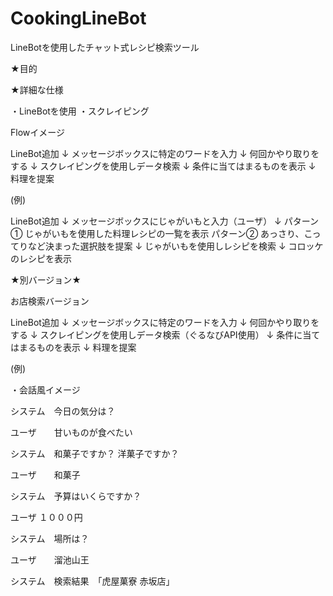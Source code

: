# CookingLineBot
LineBotを使用したチャット式レシピ検索ツール

★目的

★詳細な仕様

・LineBotを使用
・スクレイピング

Flowイメージ



LineBot追加
↓
メッセージボックスに特定のワードを入力
↓
何回かやり取りをする
↓
スクレイピングを使用しデータ検索
↓
条件に当てはまるものを表示
↓
料理を提案

(例)

LineBot追加
↓
メッセージボックスにじゃがいもと入力（ユーザ）
↓
パターン①
じゃがいもを使用した料理レシピの一覧を表示
パターン②
あっさり、こってりなど決まった選択肢を提案
↓
じゃがいもを使用しレシピを検索
↓
コロッケのレシピを表示

★別バージョン★

お店検索バージョン


LineBot追加
↓
メッセージボックスに特定のワードを入力
↓
何回かやり取りをする
↓
スクレイピングを使用しデータ検索（ぐるなびAPI使用）
↓
条件に当てはまるものを表示
↓
料理を提案


(例)

・会話風イメージ　

システム　今日の気分は？

ユーザ　　甘いものが食べたい

システム　和菓子ですか？
        洋菓子ですか？

ユーザ　　和菓子

システム　予算はいくらですか？

ユーザ   １０００円

システム　場所は？

ユーザ　　溜池山王

システム　検索結果　「虎屋菓寮 赤坂店」













